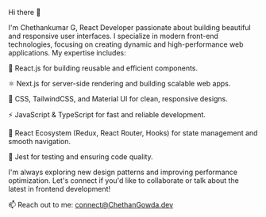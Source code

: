 Hi there 👋

I'm Chethankumar G,
React Developer passionate about building beautiful and responsive user interfaces. I specialize in modern front-end technologies, focusing on creating dynamic and high-performance web applications. My expertise includes:


🌟 React.js for building reusable and efficient components.

⚛️ Next.js for server-side rendering and building scalable web apps.

🎨 CSS, TailwindCSS, and Material UI for clean, responsive designs.

⚡ JavaScript & TypeScript for fast and reliable development.

🔄 React Ecosystem (Redux, React Router, Hooks) for state management and smooth navigation.

🧪 Jest for testing and ensuring code quality.



I'm always exploring new design patterns and improving performance optimization. Let's connect if you'd like to collaborate or talk about the latest in frontend development!

📫 Reach out to me: [connect@ChethanGowda.dev](mailto:Chethankumar.dev@gmail.com)


<!--
**ChethanGowda98/ChethanGowda98** is a ✨ _special_ ✨ repository because its `README.md` (this file) appears on your GitHub profile.

Here are some ideas to get you started:

- 🔭 I’m currently working on ...
- 🌱 I’m currently learning ...
- 👯 I’m looking to collaborate on ...
- 🤔 I’m looking for help with ...
- 💬 Ask me about ...
- 📫 How to reach me: ...
- 😄 Pronouns: ...
- ⚡ Fun fact: ...
-->
